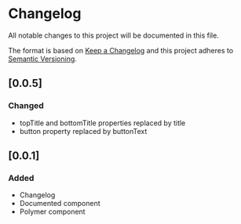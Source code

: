 # Changelog
All notable changes to this project will be documented in this file.

The format is based on [Keep a Changelog](http://keepachangelog.com/en/1.0.0/)
and this project adheres to [Semantic Versioning](http://semver.org/spec/v2.0.0.html).

## [0.0.5]

### Changed
- topTitle and bottomTitle properties replaced by title
- button property replaced by buttonText

## [0.0.1]

### Added
- Changelog
- Documented component
- Polymer component

